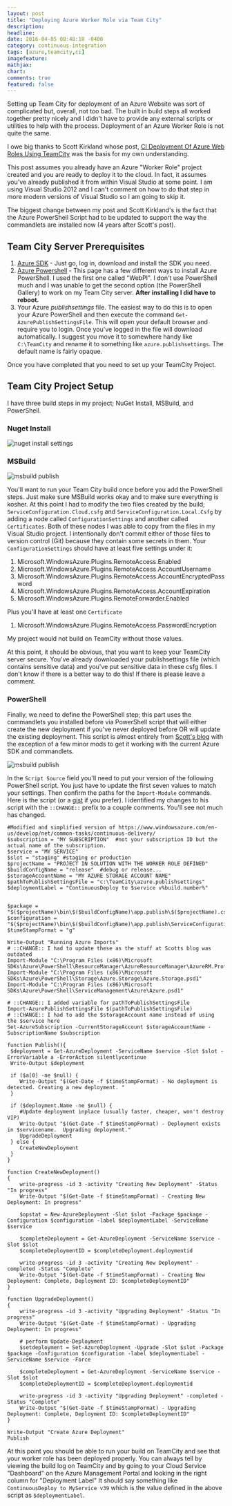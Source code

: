 ```yaml
---
layout: post
title: "Deploying Azure Worker Role via Team City"
description:
headline:
date: 2016-04-05 08:48:18 -0400
category: continuous-integration
tags: [azure,teamcity,ci]
imagefeature:
mathjax:
chart:
comments: true
featured: false
---
```

Setting up Team City for deployment of an Azure Website was sort of complicated but, overall, not too bad.  The built in build steps all worked together pretty nicely and I didn't have to provide any external scripts or utilities to help with the process.  Deployment of an Azure Worker Role is not quite the same.

I owe big thanks to Scott Kirkland whose post, [CI Deployment Of Azure Web Roles Using TeamCity](http://weblogs.asp.net/srkirkland/ci-deployment-of-azure-web-roles-using-teamcity) was the basis for my own understanding.

This post assumes you already have an Azure "Worker Role" project created and you are ready to deploy it to the cloud.  In fact, it assumes you've already published it from within Visual Studio at some point.  I am using Visual Studio 2012 and I can't comment on how to do that step in more modern versions of Visual Studio so I am going to skip it.

The biggest change between my post and Scott Kirkland's is the fact that the Azure PowerShell Script had to be updated to support the way the commandlets are installed now (4 years after Scott's post).

## Team City Server Prerequisites
1. [Azure SDK](https://azure.microsoft.com/en-us/develop/net/) - Just go, log in, download and install the SDK you need.
2. [Azure Powershell](https://azure.microsoft.com/en-us/documentation/articles/powershell-install-configure/) - This page has a few different ways to install Azure PowerShell.  I used the first one called "WebPI". I don't use PowerShell much and I was unable to get the second option (the PowerShell Gallery) to work on my Team City server.  **After installing I did have to reboot.**
3. Your Azure *publishsettings* file.  The easiest way to do this is to open your Azure PowerShell and then execute the command `Get-AzurePublishSettingsFile`.  This will open your default browser and require you to login.  Once you've logged in the file will download automatically.  I suggest you move it to somewhere handy like `C:\TeamCity` and rename it to something like `azure.publishsettings`.  The default name is fairly opaque.

Once you have completed that you need to set up your TeamCity Project.

## Team City Project Setup
I have three build steps in my project; NuGet Install, MSBuild, and PowerShell.

### Nuget Install

![nuget install settings](/images/deploy-worker-role-to-azure/nuget.png)


### MSBuild

![msbuild publish](/images/deploy-worker-role-to-azure/msbuild.png)


You'll want to run your Team City build once before you add the PowerShell steps.  Just make sure MSBuild works okay and to make sure everything is kosher.  At this point I had to modify the two files created by the build; `ServiceConfiguration.Cloud.csfg` and `ServiceConfiguration.Local.Csfg` by adding a node called `ConfigurationSettings` and another called `Certificates`. Both of these nodes I was able to copy from the files in my Visual Studio project.  I intentionally don't commit either of those files to version control (Git) because they contain some secrets in them.  Your `ConfigurationSettings` should have at least five settings under it:

1. Microsoft.WindowsAzure.Plugins.RemoteAccess.Enabled
2. Microsoft.WindowsAzure.Plugins.RemoteAccess.AccountUsername
3. Microsoft.WindowsAzure.Plugins.RemoteAccess.AccountEncryptedPassword
4. Microsoft.WindowsAzure.Plugins.RemoteAccess.AccountExpiration
5. Microsoft.WindowsAzure.Plugins.RemoteForwarder.Enabled

Plus you'll have at least one `Certificate`

1. Microsoft.WindowsAzure.Plugins.RemoteAccess.PasswordEncryption

My project would not build on TeamCity without those values.

At this point, it should be obvious, that you want to keep your TeamCity server secure. You've already downloaded your publishsettings file (which contains sensitive data) and you've put sensitive data in these csfg files.  I don't know if there is a better way to do this! If there is please leave a comment.


### PowerShell
Finally, we need to define the PowerShell step; this part uses the commandlets you installed before via PowerShell script that will either create the new deployment if you've never deployed before OR will update the existing deployment.  This script is almost entirely from [Scott's blog](http://weblogs.asp.net/srkirkland/ci-deployment-of-azure-web-roles-using-teamcity) with the exception of a few minor mods to get it working with the current Azure SDK and commandlets.

![msbuild publish](/images/deploy-worker-role-to-azure/powershell.png)

In the `Script Source` field you'll need to put your version of the following PowerShell script. You just have to update the first seven values to match your settings.  Then confirm the paths for the `Import-Module` commands.  Here is the script (or a [gist](https://gist.github.com/finalcut/db002990a0b083f4fa42d5a353250c5c) if you prefer).  I identified my changes to his script with the `::CHANGE::` prefix to a couple comments.  You'll see not much has changed.

```posh
#Modified and simplified version of https://www.windowsazure.com/en-us/develop/net/common-tasks/continuous-delivery/
$subscription = "MY SUBSCRIPTION"  #not your subscription ID but the actual name of the subscription.
$service = "MY SERVICE"
$slot = "staging" #staging or production
$projectName = "PROJECT IN SOLUTION WITH THE WORKER ROLE DEFINED"
$buildConfigName = "release"  #debug or release...
$storageAccountName = "MY AZURE STORAGE ACCOUNT NAME"
$pathToPublishSettingsFile = "c:\TeamCity\azure.publishsettings"
$deploymentLabel = "ContinuousDeploy to $service v%build.number%"


$package = "$($projectName)\bin\$($buildConfigName)\app.publish\$($projectName).cspkg"
$configuration =  "$($projectName)\bin\$($buildConfigName)\app.publish\ServiceConfiguration.Cloud.cscfg"
$timeStampFormat = "g"

Write-Output "Running Azure Imports"
# ::CHANGE:: I had to update these as the stuff at Scotts blog was outdated
Import-Module "C:\Program Files (x86)\Microsoft SDKs\Azure\PowerShell\ResourceManager\AzureResourceManager\AzureRM.Profile\AzureRM.Profile.psd1"
Import-Module "C:\Program Files (x86)\Microsoft SDKs\Azure\PowerShell\Storage\Azure.Storage\Azure.Storage.psd1"
Import-Module "C:\Program Files (x86)\Microsoft SDKs\Azure\PowerShell\ServiceManagement\Azure\Azure.psd1"

# ::CHANGE:: I added variable for pathToPublishSettingsFile
Import-AzurePublishSettingsFile $(pathToPublishSettingsFile)
# ::CHANGE:: I had to add the $storageAccount name instead of using the $service here
Set-AzureSubscription -CurrentStorageAccount $storageAccountName -SubscriptionName $subscription

function Publish(){
 $deployment = Get-AzureDeployment -ServiceName $service -Slot $slot -ErrorVariable a -ErrorAction silentlycontinue
 Write-Output $deployment

 if ($a[0] -ne $null) {
    Write-Output "$(Get-Date -f $timeStampFormat) - No deployment is detected. Creating a new deployment. "
 }

 if ($deployment.Name -ne $null) {
    #Update deployment inplace (usually faster, cheaper, won't destroy VIP)
    Write-Output "$(Get-Date -f $timeStampFormat) - Deployment exists in $servicename.  Upgrading deployment."
    UpgradeDeployment
 } else {
    CreateNewDeployment
 }
}

function CreateNewDeployment()
{
    write-progress -id 3 -activity "Creating New Deployment" -Status "In progress"
    Write-Output "$(Get-Date -f $timeStampFormat) - Creating New Deployment: In progress"

    $opstat = New-AzureDeployment -Slot $slot -Package $package -Configuration $configuration -label $deploymentLabel -ServiceName $service

    $completeDeployment = Get-AzureDeployment -ServiceName $service -Slot $slot
    $completeDeploymentID = $completeDeployment.deploymentid

    write-progress -id 3 -activity "Creating New Deployment" -completed -Status "Complete"
    Write-Output "$(Get-Date -f $timeStampFormat) - Creating New Deployment: Complete, Deployment ID: $completeDeploymentID"
}

function UpgradeDeployment()
{
    write-progress -id 3 -activity "Upgrading Deployment" -Status "In progress"
    Write-Output "$(Get-Date -f $timeStampFormat) - Upgrading Deployment: In progress"

    # perform Update-Deployment
    $setdeployment = Set-AzureDeployment -Upgrade -Slot $slot -Package $package -Configuration $configuration -label $deploymentLabel -ServiceName $service -Force

    $completeDeployment = Get-AzureDeployment -ServiceName $service -Slot $slot
    $completeDeploymentID = $completeDeployment.deploymentid

    write-progress -id 3 -activity "Upgrading Deployment" -completed -Status "Complete"
    Write-Output "$(Get-Date -f $timeStampFormat) - Upgrading Deployment: Complete, Deployment ID: $completeDeploymentID"
}

Write-Output "Create Azure Deployment"
Publish
```

At this point you should be able to run your build on TeamCity and see that your worker role has been deployed properly.  You can always tell by viewing the build log on TeamCity and by going to your Cloud Service "Dashboard" on the Azure Management Portal and looking in the right column for "Deployment Label"  It should say something like `ContinuousDeploy to MyService v39` which is the value defined in the above script as `$deploymentLabel`.
